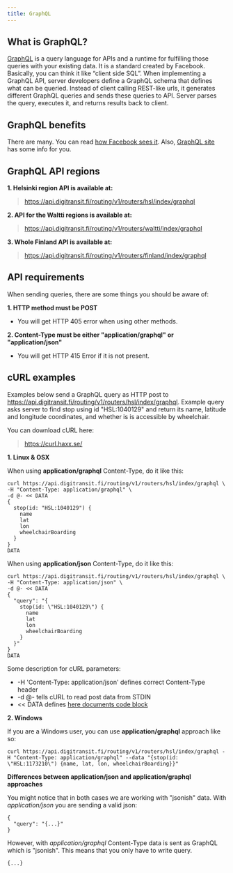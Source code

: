```yaml
---
title: GraphQL
---
```


## What is GraphQL?

[GraphQL](http://graphql.org/) is a query language for APIs and a runtime for fulfilling those queries with your existing data. It is a standard created by Facebook. Basically, you can think it like “client side SQL”. When implementing a GraphQL API, server developers define a GraphQL schema that defines what can be queried. Instead of client calling REST-like urls, it generates different GraphQL queries and sends these queries to API. Server parses the query, executes it, and returns results back to client.

## GraphQL benefits

There are many. You can read [how Facebook sees it](https://facebook.github.io/relay/docs/thinking-in-graphql.html). Also, [GraphQL site](http://graphql.org/) has some info for you.

## GraphQL API regions

**1. Helsinki region API is available at:**
> https://api.digitransit.fi/routing/v1/routers/hsl/index/graphql

**2. API for the Waltti regions is available at:**
> https://api.digitransit.fi/routing/v1/routers/waltti/index/graphql

**3. Whole Finland API is available at:**
> https://api.digitransit.fi/routing/v1/routers/finland/index/graphql

## API requirements

When sending queries, there are some things you should be aware of:

**1. HTTP method must be POST**
- You will get HTTP 405 error when using other methods.

**2. Content-Type must be either "application/graphql" or "application/json"**
- You will get HTTP 415 Error if it is not present.

## cURL examples

Examples below send a GraphQL query as HTTP post to https://api.digitransit.fi/routing/v1/routers/hsl/index/graphql. Example query asks server to find stop using id "HSL:1040129" and return its name, latitude and longitude coordinates, and whether is is accessible by wheelchair.

You can download cURL here:
> https://curl.haxx.se/

**1. Linux & OSX**

When using **application/graphql** Content-Type, do it like this:
```
curl https://api.digitransit.fi/routing/v1/routers/hsl/index/graphql \
-H "Content-Type: application/graphql" \
-d @- << DATA
{
  stop(id: "HSL:1040129") {
    name
    lat
    lon
    wheelchairBoarding
  }  
}
DATA
```

When using **application/json** Content-Type, do it like this:
```
curl https://api.digitransit.fi/routing/v1/routers/hsl/index/graphql \
-H "Content-Type: application/json" \
-d @- << DATA
{
  "query": "{
    stop(id: \"HSL:1040129\") {
      name
      lat
      lon
      wheelchairBoarding
    }
  }"
}
DATA
```

Some description for cURL parameters:
- -H 'Content-Type: application/json' defines correct Content-Type header
- -d @- tells cURL to read post data from STDIN
- << DATA defines [here documents code block](http://www.tldp.org/LDP/abs/html/here-docs.html)

**2. Windows**

If you are a Windows user, you can use **application/graphql** approach like so:
```
curl https://api.digitransit.fi/routing/v1/routers/hsl/index/graphql -H "Content-Type: application/graphql" --data "{stop(id: \"HSL:1173210\") {name, lat, lon, wheelchairBoarding}}"
```

**Differences between application/json and application/graphql approaches**

You might notice that in both cases we are working with "jsonish" data.
With *application/json* you are sending a valid json:
```
{
  "query": "{...}"
}
```

However, with *application/graphql* Content-Type data is sent as GraphQL which is "jsonish". This means that you only have to write query.

```
{...}
```
